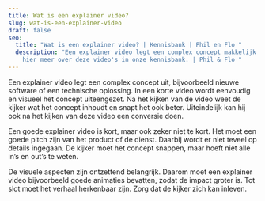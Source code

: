 ```yaml
---
title: Wat is een explainer video?
slug: wat-is-een-explainer-video
draft: false
seo:
  title: "Wat is een explainer video? | Kennisbank | Phil en Flo "
  description: "Een explainer video legt een complex concept makkelijk uit. Leer
    hier meer over deze video's in onze kennisbank. | Phil & Flo "
---
```

Een explainer video legt een complex concept uit, bijvoorbeeld nieuwe software of een technische oplossing. In een korte video wordt eenvoudig en visueel het concept uiteengezet. Na het kijken van de video weet de kijker wat het concept inhoudt en snapt het ook beter. Uiteindelijk kan hij ook na het kijken van deze video een conversie doen. 

Een goede explainer video is kort, maar ook zeker niet te kort. Het moet een goede pitch zijn van het product of de dienst. Daarbij wordt er niet teveel op details ingegaan. De kijker moet het concept snappen, maar hoeft niet alle in’s en out’s te weten. 

De visuele aspecten zijn ontzettend belangrijk. Daarom moet een explainer video bijvoorbeeld goede animaties bevatten, zodat de impact groter is. Tot slot moet het verhaal herkenbaar zijn. Zorg dat de kijker zich kan inleven.